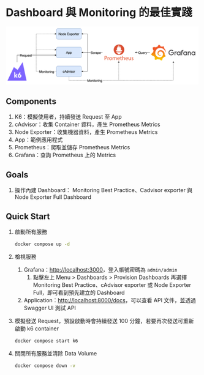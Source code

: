 # Dashboard 與 Monitoring 的最佳實踐

![Lab Architecture](lab-arch.png)

## Components

1. K6：模擬使用者，持續發送 Request 至 App 
2. cAdvisor：收集 Container 資料，產生 Prometheus Metrics
3. Node Exporter：收集機器資料，產生 Prometheus Metrics
4. App：範例應用程式
5. Prometheus：爬取並儲存 Prometheus Metrics
6. Grafana：查詢 Prometheus 上的 Metrics

## Goals

1. 操作內建 Dashboard： Monitoring Best Practice、Cadvisor exporter 與 Node Exporter Full Dashboard

## Quick Start

1. 啟動所有服務

   ```bash
   docker compose up -d
   ```

2. 檢視服務
   1. Grafana：[http://localhost:3000](http://localhost:3000)，登入帳號密碼為 `admin/admin`
      1. 點擊左上 Menu > Dashboards > Provision Dashboards 再選擇 Monitoring Best Practice、cAdvisor exporter 或 Node Exporter Full，即可看到預先建立的 Dashboard
   2. Application：[http://localhost:8000/docs](http://localhost:8000/docs)，可以查看 API 文件，並透過 Swagger UI 測試 API

3. 模擬發送 Request，預設啟動時會持續發送 100 分鐘，若要再次發送可重新啟動 k6 container

   ```bash
   docker compose start k6
   ```

4. 關閉所有服務並清除 Data Volume

   ```bash
   docker compose down -v
   ```
